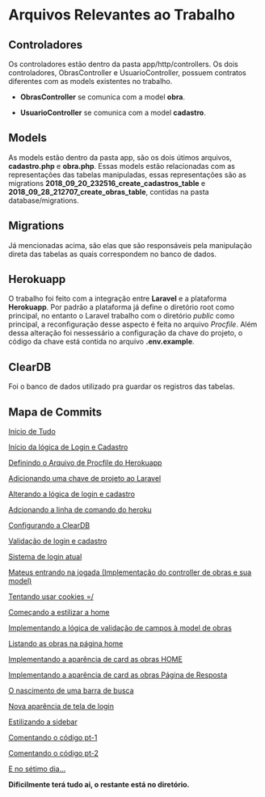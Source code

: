 # Arquivos Relevantes ao Trabalho

## Controladores

Os controladores estão dentro da pasta app/http/controllers. Os dois controladores, ObrasController e UsuarioController, possuem contratos diferentes com as models existentes no trabalho.


* **ObrasController** se comunica com a model **obra**.

* **UsuarioController** se comunica com a model **cadastro**.

## Models

As models estão dentro da pasta app, são os dois útimos arquivos, **cadastro.php** e **obra.php**. Essas models estão relacionadas com as representações das tabelas manipuladas, essas representações são as migrations **2018_09_20_232516_create_cadastros_table** e **2018_09_28_212707_create_obras_table**, contidas na pasta database/migrations. 

## Migrations

Já mencionadas acima, são elas que são responsáveis pela manipulação direta das tabelas as quais correspondem no banco de dados.

## Herokuapp

O trabalho foi feito com a integração entre **Laravel** e a plataforma **Herokuapp**. Por padrão a plataforma já define o diretório root como principal, no entanto o Laravel trabalho com o diretório *public* como principal, a reconfiguração desse aspecto é feita no arquivo *Procfile*.
Além dessa alteração foi nessessário a configuração da chave do projeto,
o código da chave está contida no arquivo **.env.example**.

## ClearDB

Foi o banco de dados utilizado pra guardar os registros das tabelas.

## Mapa de Commits

[Início de Tudo](https://github.com/IcaroColtec/Recuperacao-2o-Trimestre/commit/e589a19eb22532c1c5b5ed7d0e51724d81a2558d)

[Início da lógica de Login e Cadastro](https://github.com/IcaroColtec/Recuperacao-2o-Trimestre/commit/c32cc3daceeb038aa6c7ebce0e7ec9ebec037b10)

[Definindo o Arquivo de Procfile do Herokuapp](https://github.com/IcaroColtec/Recuperacao-2o-Trimestre/commit/9b1156bb57eec38115c625aa2e85ccc2a08482a4)

[Adicionando uma chave de projeto ao Laravel](https://github.com/IcaroColtec/Recuperacao-2o-Trimestre/commit/466eaa3400c784d2df2c148c5b796a3df674f5b4)

[Alterando a lógica de login e cadastro](https://github.com/IcaroColtec/Recuperacao-2o-Trimestre/commit/cd8fddec575b3e90d50228cbb5e08b4b7642d863)

[Adcionando a linha de comando do heroku](https://github.com/IcaroColtec/Recuperacao-2o-Trimestre/commit/15a3421c1b201d8d501c5f52ec90704c2b14428e)

[Configurando a ClearDB](https://github.com/IcaroColtec/Recuperacao-2o-Trimestre/commit/ebfa58ad2470f60b1642ef603b9972e2f2150084)

[Validação de login e cadastro](https://github.com/IcaroColtec/Recuperacao-2o-Trimestre/commit/e04aafcdb25895a6d6800d02d7fd020fb1d0363c)

[Sistema de login atual](https://github.com/IcaroColtec/Recuperacao-2o-Trimestre/commit/543463c53f949c92b8be72b8b9b2ba4c4073462a)

[Mateus entrando na jogada (Implementação do controller de obras e sua model)](https://github.com/IcaroColtec/Recuperacao-2o-Trimestre/commit/fdbcdc56654e1f43b65642a5d4f7a5d50c52c92f)

[Tentando usar cookies =/](https://github.com/IcaroColtec/Recuperacao-2o-Trimestre/commit/303056538baca5c3b0e508564c0c1dca6895ce7f)

[Começando a estilizar a home](https://github.com/IcaroColtec/Recuperacao-2o-Trimestre/commit/1866ab3b23bc23896371a07b4faf53cd2a4c2954)

[Implementando a lógica de validação de campos à model de obras](https://github.com/IcaroColtec/Recuperacao-2o-Trimestre/commit/dcf4957273115208a63f676d4d3c7ab71792e8ac)

[Listando as obras na página home](https://github.com/IcaroColtec/Recuperacao-2o-Trimestre/commit/e2dc023c5165380b30957395a399e8bba47c527e)

[Implementando a aparência de card as obras HOME](https://github.com/IcaroColtec/Recuperacao-2o-Trimestre/commit/e2dc023c5165380b30957395a399e8bba47c527e)

[Implementando a aparência de card as obras Página de Resposta](https://github.com/IcaroColtec/Recuperacao-2o-Trimestre/commit/a106714a191c966fda261f11ba63c4414f064b97)

[O nascimento de uma barra de busca](https://github.com/IcaroColtec/Recuperacao-2o-Trimestre/commit/3f59bc02d9f0ab3136e9ec98d2950cd4882994bf)

[Nova aparência de tela de login](https://github.com/IcaroColtec/Recuperacao-2o-Trimestre/commit/87df86989add4214be69708397f8d90354c974b0)

[Estilizando a sidebar](https://github.com/IcaroColtec/Recuperacao-2o-Trimestre/commit/2d4dea38ef695ecf9c4f3415511921849e7622d8)

[Comentando o código pt-1](https://github.com/IcaroColtec/Recuperacao-2o-Trimestre/commit/1a2300b458749267b71421e98d8a273fec004a64)

[Comentando o código pt-2](https://github.com/IcaroColtec/Recuperacao-2o-Trimestre/commit/06c333c4216ac34ac64e61a1a963b50a96a93fda)

[E no sétimo dia...](https://github.com/IcaroColtec/Recuperacao-2o-Trimestre/commit/e41e5dcfdacec3bee2a75f5c261c51662097d1a6)

**Dificilmente terá tudo ai, o restante está no diretório.**

